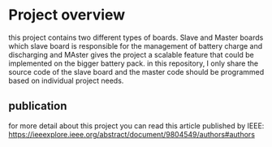 # Project overview 
this project contains two different types of boards. Slave and Master boards which slave board is responsible for the management of battery charge and discharging and MAster gives the project a scalable feature that could be implemented on the bigger battery pack. in this repository, I only share the source code of the slave board and the master code should be programmed based on individual project needs.

## publication
for more detail about this project you can read this article published by IEEE:
https://ieeexplore.ieee.org/abstract/document/9804549/authors#authors
